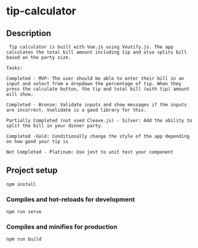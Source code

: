 # tip-calculator

## Description
```
 Tip calculator is built with Vue.js using Veutify.js. The app calculates the total bill amount including tip and also splits bill based on the party size.

Tasks:

Completed - MVP: The user should be able to enter their bill in an input and select from a dropdown the percentage of tip. When they press the calculate button, the tip and total bill (with tip) amount will show.

Completed - Bronze: Validate inputs and show messages if the inputs are incorrect. Vuelidate is a good library for this.

Partially Completed (not used Cleave.js) - Silver: Add the ability to split the bill in your dinner party.

Completed -Gold: Conditionally change the style of the app depending on how good your tip is

Not Completed - Platinum: Use jest to unit test your component

```
## Project setup
```
npm install
```

### Compiles and hot-reloads for development
```
npm run serve
```

### Compiles and minifies for production
```
npm run build
```


